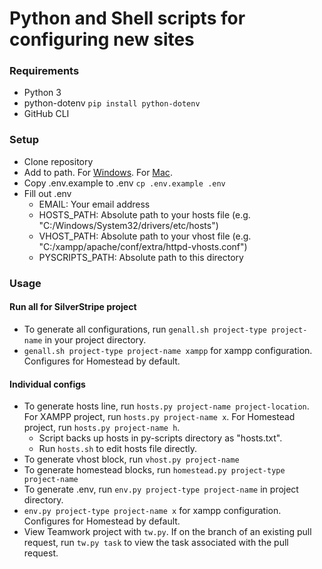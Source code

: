 # Python and Shell scripts for configuring new sites

### Requirements
- Python 3
- python-dotenv `pip install python-dotenv`
- GitHub CLI

### Setup
- Clone repository
- Add to path. For [Windows](https://docs.alfresco.com/4.2/tasks/fot-addpath.html). For [Mac](https://www.architectryan.com/2012/10/02/add-to-the-path-on-mac-os-x-mountain-lion/).
- Copy .env.example to .env `cp .env.example .env`
- Fill out .env
  - EMAIL: Your email address
  - HOSTS_PATH: Absolute path to your hosts file (e.g. "C:/Windows/System32/drivers/etc/hosts")
  - VHOST_PATH: Absolute path to your vhost file (e.g. "C:/xampp/apache/conf/extra/httpd-vhosts.conf")
  - PYSCRIPTS_PATH: Absolute path to this directory
  
### Usage
#### Run all for SilverStripe project
- To generate all configurations, run `genall.sh project-type project-name` in your project directory.
- `genall.sh project-type project-name xampp` for xampp configuration. Configures for Homestead by default.
#### Individual configs
- To generate hosts line, run `hosts.py project-name project-location`. For XAMPP project, run `hosts.py project-name x`. For Homestead project, run `hosts.py project-name h`.
  - Script backs up hosts in py-scripts directory as "hosts.txt".
  - Run `hosts.sh` to edit hosts file directly.
- To generate vhost block, run `vhost.py project-name`
- To generate homestead blocks, run `homestead.py project-type project-name`
- To generate .env, run `env.py project-type project-name` in project directory.
- `env.py project-type project-name x` for xampp configuration. Configures for Homestead by default.
- View Teamwork project with `tw.py`. If on the branch of an existing pull request, run `tw.py task` to view the task associated with the pull request.
